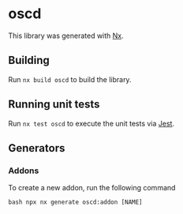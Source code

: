 # oscd

This library was generated with [Nx](https://nx.dev).

## Building

Run `nx build oscd` to build the library.

## Running unit tests

Run `nx test oscd` to execute the unit tests via [Jest](https://jestjs.io).

## Generators

### Addons
To create a new addon, run the following command

```bash npx nx generate oscd:addon [NAME]```